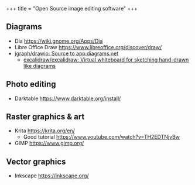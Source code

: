 +++
title = "Open Source image editing software"
+++


## Diagrams
- Dia https://wiki.gnome.org/Apps/Dia
- Libre Office Draw https://www.libreoffice.org/discover/draw/
- [jgraph/drawio: Source to app.diagrams.net](https://github.com/jgraph/drawio)
	- [excalidraw/excalidraw: Virtual whiteboard for sketching hand-drawn like diagrams](https://github.com/excalidraw/excalidraw)

## Photo editing
- Darktable https://www.darktable.org/install/

## Raster graphics & art
- Krita https://krita.org/en/
	- Good tutorial https://www.youtube.com/watch?v=TH2EDTNjvBw
- GIMP https://www.gimp.org/

## Vector graphics
- Inkscape https://inkscape.org/
